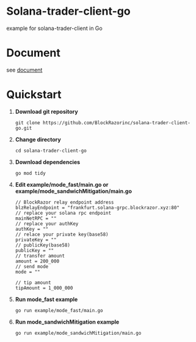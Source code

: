 # Solana-trader-client-go
example for solana-trader-client in Go

# Document
see [document](https://blockrazor.gitbook.io/blockrazor/solana/send-transaction/go)

# Quickstart

1. **Download git repository**
   
   `git clone https://github.com/BlockRazorinc/solana-trader-client-go.git`

2. **Change directory**
   
   `cd solana-trader-client-go`

3. **Download dependencies**
   
   `go mod tidy`

4. **Edit example/mode_fast/main.go or example/mode_sandwichMitigation/main.go**

	```
	// BlockRazor relay endpoint address
	blzRelayEndpoint = "frankfurt.solana-grpc.blockrazor.xyz:80"
	// replace your solana rpc endpoint
	mainNetRPC = ""
	// replace your authKey
	authKey = ""
	// relace your private key(base58)
	privateKey = ""
	// publicKey(base58)
	publicKey = ""
	// transfer amount
	amount = 200_000
	// send mode
	mode = ""

	// tip amount
	tipAmount = 1_000_000
	```

5. **Run mode_fast example**
   
   `go run example/mode_fast/main.go`

6. **Run mode_sandwichMitigation example**
   
   `go run example/mode_sandwichMitigation/main.go`
